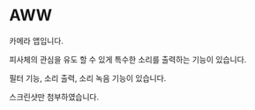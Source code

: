 # AWW

카메라 앱입니다. 

피사체의 관심을 유도 할 수 있게 특수한 소리를 출력하는 기능이 있습니다.

필터 기능, 소리 출력, 소리 녹음 기능이 있습니다.

스크린샷만 첨부하였습니다.


